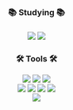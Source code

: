 <h3 align="center">📚 Studying 📚</h3>
<h3 align="center"><img src="https://img.shields.io/badge/kotlin-20232a.svg?style=for-the-badge&logo=kotlin&logoColor=7F52FF" />
<img src="https://img.shields.io/badge/Python-3776AB?style=for-the-badge&logo=Python&logoColor=white"/>
<br>

  <h3 align="center">🛠 Tools 🛠</h3>
<div align="center">
  <img src="https://img.shields.io/badge/androidstudio-F5F5DC.svg?style=for-the-badge&logo=androidstudio&logoColor=3DDC84" />
  <img src="https://img.shields.io/badge/github-181717.svg?style=for-the-badge&logo=github&logoColor=white" />
  <img src="https://img.shields.io/badge/Notion-F3F3F3.svg?style=for-the-badge&logo=notion&logoColor=black" />
  
</div>
<div align="center">
  <img src="https://img.shields.io/badge/figma-F24E1E.svg?style=for-the-badge&logo=figma&logoColor=white" />
  <img src="https://img.shields.io/badge/slack-FF880F.svg?style=for-the-badge&logo=slack&logoColor=4A154B" />
  <img src="https://img.shields.io/badge/appium-EE376D?style=for-the-badge&logo=appium&logoColor=white"/>
  <img src="https://img.shields.io/badge/selenium-43B02A?style=for-the-badge&logo=selenium&logoColor=white"/>
  
</div>
<div align="center">
  <img src="https://img.shields.io/badge/postman-FF6C37?style=for-the-badge&logo=postman&logoColor=white"/>
</div>
<br>

<!--
**cow-98/cow-98** is a ✨ _special_ ✨ repository because its `README.md` (this file) appears on your GitHub profile.

Here are some ideas to get you started:

- 🔭 I’m currently working on ...
- 🌱 I’m currently learning ...
- 👯 I’m looking to collaborate on ...
- 🤔 I’m looking for help with ...
- 💬 Ask me about ...
- 📫 How to reach me: ...
- 😄 Pronouns: ...
- ⚡ Fun fact: ...
-->

